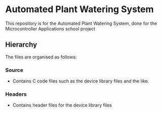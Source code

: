 # Automated Plant Watering System
This repository is for the Automated Plant Watering System, done for the Microcontroller Applications school project

## Hierarchy

The files are organised as follows:

### Source
- Contains C code files such as the device library files and the like.

### Headers
- Contains header files for the device library files

